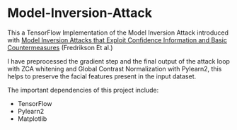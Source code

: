 # Model-Inversion-Attack

This a TensorFlow Implementation of the Model Inversion Attack introduced with [Model Inversion Attacks that Exploit Confidence Information and Basic Countermeasures](https://dl.acm.org/citation.cfm?id=2813677) (Fredrikson Et al.)

I have preprocessed the gradient step and the final output of the attack loop with ZCA whitening and Global Contrast Normalization with Pylearn2, this helps to preserve the facial features present in the input dataset. 


The important dependencies of this project include: 
- TensorFlow 
- Pylearn2
- Matplotlib
